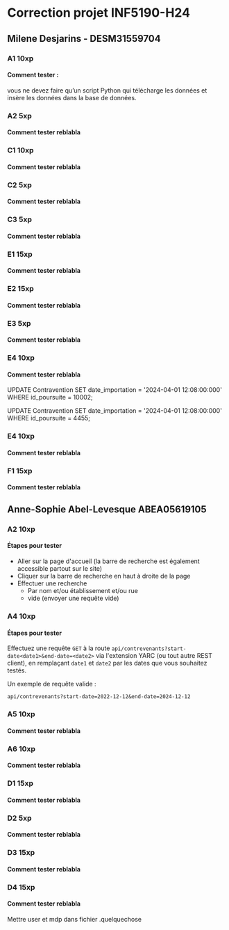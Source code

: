 # Correction projet INF5190-H24

## Milene Desjarins - DESM31559704

### A1 10xp

#### Comment tester :
vous ne devez faire qu’un script Python qui télécharge les données et insère les données 
dans la base de données. 


### A2 5xp

#### Comment tester reblabla

### C1 10xp

#### Comment tester reblabla

### C2 5xp

#### Comment tester reblabla

### C3 5xp

#### Comment tester reblabla

### E1 15xp

#### Comment tester reblabla

### E2 15xp

#### Comment tester reblabla

### E3 5xp

#### Comment tester reblabla

### E4 10xp

#### Comment tester reblabla

UPDATE Contravention SET date_importation = '2024-04-01 12:08:00:000' WHERE
id_poursuite = 10002;

UPDATE Contravention SET date_importation = '2024-04-01 12:08:00:000' WHERE
id_poursuite = 4455;

### E4 10xp

#### Comment tester reblabla

### F1 15xp

#### Comment tester reblabla

## Anne-Sophie Abel-Levesque ABEA05619105

### A2 10xp

#### Étapes pour tester
- Aller sur la page d'accueil (la barre de recherche est également accessible partout sur le site) 
- Cliquer sur la barre de recherche en haut à droite de la page
- Effectuer une recherche
    - Par nom et/ou établissement et/ou rue
    - vide (envoyer une requête vide)

### A4 10xp

#### Étapes pour tester
Effectuez une requête `GET` à la route `api/contrevenants?start-date<date1>&end-date=<date2>` via l'extension YARC (ou tout autre REST client), en remplaçant `date1` et `date2` par les dates que vous souhaitez testés.  

Un exemple de requête valide : 

```text
api/contrevenants?start-date=2022-12-12&end-date=2024-12-12
```


### A5 10xp

#### Comment tester reblabla

### A6 10xp

#### Comment tester reblabla

### D1 15xp

#### Comment tester reblabla

### D2 5xp

#### Comment tester reblabla

### D3 15xp

#### Comment tester reblabla

### D4 15xp

#### Comment tester reblabla

Mettre user et mdp dans fichier .quelquechose 

